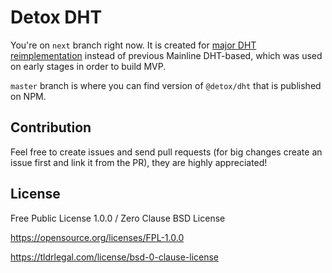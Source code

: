 # Detox DHT
You're on `next` branch right now. It is created for [major DHT reimplementation](https://github.com/Detox/dht/issues/1) instead of previous Mainline DHT-based, which was used on early stages in order to build MVP.

`master` branch is where you can find version of `@detox/dht` that is published on NPM.

## Contribution
Feel free to create issues and send pull requests (for big changes create an issue first and link it from the PR), they are highly appreciated!

## License
Free Public License 1.0.0 / Zero Clause BSD License

https://opensource.org/licenses/FPL-1.0.0

https://tldrlegal.com/license/bsd-0-clause-license
